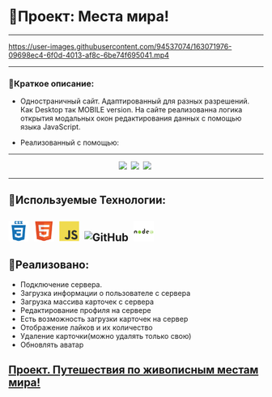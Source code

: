 # 📃Проект: Места мира!

---


https://user-images.githubusercontent.com/94537074/163071976-09698ec4-6f0d-4013-af8c-6be74f695041.mp4



---


### 📃Краткое описание:
- Одностраничный сайт. Адаптированный для разных разрешений. Как Desktop так MOBILE version. На сайте реализованна логика открытия модальных окон редактирования данных с помощью языка JavaScript.

- Реализованный с помощью:&nbsp;

---
<div id="header" align="center">
<img src="https://emojipedia-us.s3.amazonaws.com/source/skype/289/backhand-index-pointing-down_1f447.png" width="50"/>&nbsp;
<img src="https://emojipedia-us.s3.amazonaws.com/source/skype/289/backhand-index-pointing-down_1f447.png" width="50"/>&nbsp;     
<img src="https://emojipedia-us.s3.amazonaws.com/source/skype/289/backhand-index-pointing-down_1f447.png" width="50"/>&nbsp;
</div>



---

 ## 📃Используемые Технологии:
 <img src="https://github.com/devicons/devicon/blob/master/icons/css3/css3-plain-wordmark.svg"  title="CSS3" alt="CSS" width="40" height="40"/>&nbsp;
  <img src="https://github.com/devicons/devicon/blob/master/icons/html5/html5-original.svg" title="HTML5" alt="HTML" width="40" height="40"/>&nbsp;
  <img src="https://github.com/devicons/devicon/blob/master/icons/javascript/javascript-original.svg" title="JavaScript" alt="JavaScript" width="40" height="40"/>&nbsp;
  <img src="https://user-images.githubusercontent.com/78322084/162064174-194ac89a-024d-4839-aae3-22d9ee4e3a33.png"  title="GitHub" alt="GitHub" width="40" height="40"/>&nbsp;
  <img src="https://github.com/devicons/devicon/blob/master/icons/nodejs/nodejs-original-wordmark.svg" title="NodeJS" alt="NodeJS" width="40" height="40"/>&nbsp;
---

## 📃Реализовано:
  - Подключение сервера.
  - Загрузка информации о пользователе с сервера
  - Загрузка массива карточек с сервера
  - Редактирование профиля на сервере
  - Есть возможность загрузки карточек на сервер
  - Отображение лайков и их количество 
  - Удаление карточки(можно удалять только свою)
  - Обновлять аватар




## [Проект. Путешествия по живописным местам мира!](https://sergeypervushin357.github.io/mesto/index.html)

